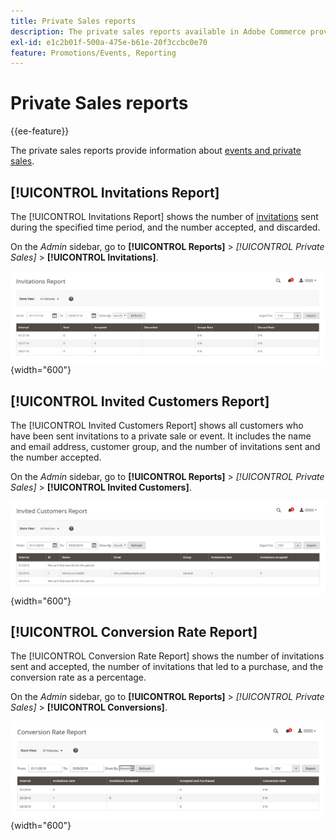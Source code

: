 ```yaml
---
title: Private Sales reports
description: The private sales reports available in Adobe Commerce provide useful information about events and private sales.
exl-id: e1c2b01f-500a-475e-b61e-20f3ccbc0e70
feature: Promotions/Events, Reporting
---
```

# Private Sales reports

{{ee-feature}}

The private sales reports provide information about [events and private sales](../merchandising-promotions/events-private-sales.md).

## [!UICONTROL Invitations Report]

The [!UICONTROL Invitations Report] shows the number of [invitations](../merchandising-promotions/invitations.md) sent during the specified time period, and the number accepted, and discarded.

On the _Admin_ sidebar, go to **[!UICONTROL Reports]** > _[!UICONTROL Private Sales]_ > **[!UICONTROL Invitations]**.

![Invitations Report](./assets/private-sales-invitations.png){width="600"}

## [!UICONTROL Invited Customers Report]

The [!UICONTROL Invited Customers Report] shows all customers who have been sent invitations to a private sale or event. It includes the name and email address, customer group, and the number of invitations sent and the number accepted.

On the _Admin_ sidebar, go to **[!UICONTROL Reports]** > _[!UICONTROL Private Sales]_ > **[!UICONTROL Invited Customers]**.

![Invited Customers Report](./assets/private-sales-invited-customers.png){width="600"}

## [!UICONTROL Conversion Rate Report]

The [!UICONTROL Conversion Rate Report] shows the number of invitations sent and accepted, the number of invitations that led to a purchase, and the conversion rate as a percentage.

On the _Admin_ sidebar, go to **[!UICONTROL Reports]** > _[!UICONTROL Private Sales]_ > **[!UICONTROL Conversions]**.

![Conversion Rate Report](./assets/private-sales-conversions.png){width="600"}
